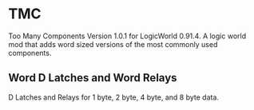 # TMC

Too Many Components Version 1.0.1 for LogicWorld 0.91.4. A logic world mod that adds word sized versions of the most commonly used components.

## Word D Latches and Word Relays

D Latches and Relays for 1 byte, 2 byte, 4 byte, and 8 byte data.
